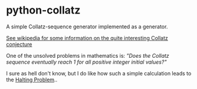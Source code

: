# python-collatz
A simple Collatz-sequence generator implemented as a generator.

[See wikipedia for some information on the quite interesting Collatz conjecture](https://en.wikipedia.org/wiki/Collatz_conjecture)

One of the unsolved problems in mathematics is:
_"Does the Collatz sequence eventually reach 1 for all positive integer initial values?"_

I sure as hell don't know, but I do like how such a simple calculation leads to the [Halting Problem](https://en.wikipedia.org/wiki/Halting_problem)..
